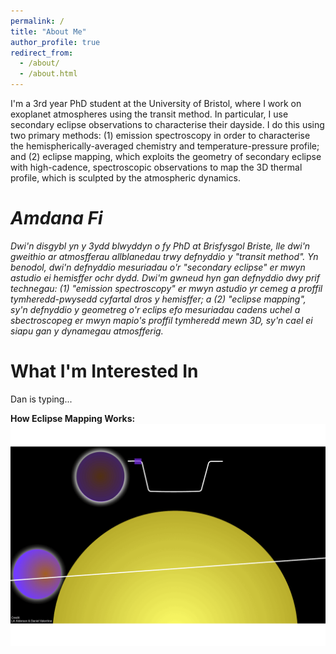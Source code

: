 ```yaml
---
permalink: /
title: "About Me"
author_profile: true
redirect_from: 
  - /about/
  - /about.html
---
```


I'm a 3rd year PhD student at the University of Bristol, where I work on exoplanet atmospheres using the transit method. In particular, I use secondary eclipse observations to characterise their dayside. I do this using two primary methods: (1) emission spectroscopy in order to characterise the hemispherically-averaged chemistry and temperature-pressure profile; and (2) eclipse mapping, which exploits the geometry of secondary eclipse with high-cadence, spectroscopic observations to map the 3D thermal profile, which is sculpted by the atmospheric dynamics.

_Amdana Fi_
======
_Dwi'n disgybl yn y 3ydd blwyddyn o fy PhD at Brisfysgol Briste, lle dwi'n gweithio ar atmosfferau allblanedau trwy defnyddio y "transit method". Yn benodol, dwi'n defnyddio mesuriadau o'r "secondary eclipse" er mwyn astudio ei hemisffer ochr dydd. Dwi'm gwneud hyn gan defnyddio dwy prif technegau: (1) "emission spectroscopy" er mwyn astudio yr cemeg a proffil tymheredd-pwysedd cyfartal dros y hemisffer; a (2) "eclipse mapping", sy'n defnyddio y geometreg o'r eclips efo mesuriadau cadens uchel a sbectroscopeg er mwyn mapio's proffil tymheredd mewn 3D, sy'n cael ei siapu gan y dynamegau atmosfferig._

What I'm Interested In
======
Dan is typing...

[//]: # (The primary aim of my PhD is to use eclipse mapping in order to better understand exoplanet atmospheric dynamics, particularly how they vary across the population and what are the first-order effects that govern them. To achieve these goals, I am interested in:)

[//]: # ()
[//]: # (&#40;1&#41; Expanding the number of eclipse mapping observatories.)

[//]: # (Only JWST data has proven to be of sufficient calibre to successfully apply this method to multiple targets, whilst Spitzer)

[//]: # (data could only yield results for the single most optimal target, HD 189733b. The capabilities of the upcoming Ariel mission falls between the two,)

[//]: # (and so it could potentially join JWST as a vital tool for facilitating such studies. In particular, as a dedicated exoplanet mission, it has the potential for population-level mapping studies, something which JWST, as an oversubscribed general observatory, could never feasibly facilitate.)

[//]: # (As such, I spent 3 months at ESA's European Space Research and Technology Centre)

[//]: # (&#40;ESTEC&#41;, The Netherlands, as part of the ESA Archival Research Visitor Programme. There, I used existing JWST eclipse maps with simulations and analytic methods in order)

[//]: # (to assess Ariel's future eclipse mapping abilities. The results of this work are in prep, presenting the wide-ranging mapping capabilities Ariel will possess, and strategies for facilitating the most wide-ranging mapping survey to date.)

[//]: # ()
[//]: # (&#40;2&#41; Expanding the number of eclipse mappable planets.)

[//]: # (One limitation with eclipse mapping is that we require very optimal targets to be able to do it because the signals are very difficult to measure.)

[//]: # (In particular, we tend to favour short period planets for which we can measure entire phase curves;)

[//]: # (adding in this phase data tells us a lot about the longitudinal profile of the atmosphere as the planet rotates on its orbit, so combining that information with what we get in ingress/egress gives us much better constrained maps.)

[//]: # (But of course, asking for a full phase curve on JWST isn’t easy, and is basically impossible for planets with periods longer than a day or two.)

[//]: # (So that really limits the parameter space of targets that we can eclipse map.)

[//]: # (So in JWST cycle 3, I put in an eclipse mapping proposal with a new observing strategy that is designed to give us the highest amount of information content in our maps whilst minimising the charge time on the telescope.)

[//]: # (And the motivation behind this strategy is that, essentially, all the added benefits that a phase curve provides to our eclipse maps comes from our ability to measure the location of the peak of the phase curve, which corresponds to the longitudinal location of the hotspot.)

[//]: # (So by characterising this peak, we essentially get a second, independent measurement of the longitudinal profile, which validates and anchors our constraints from ingress/egress. )

[//]: # (This not only increases our longitudinal constraints, though, which as I showed earlier is vital for characterising the atmospheric dynamics, but it also in turn helps break degeneracies with the latitudinal signals.)

[//]: # (So by extending the pre-eclipse baseline of our light curve to capture this peak, we effectively get all the benefits of measuring a full phase curve for a fraction the observing time, which really expands the parameter space of targets that we can map with JWST.)

[//]: # (But, while this solves our longitudinal problem, it doesn’t completely fix our latitudinal problem, because it can’t break degeneracies if those signals aren’t detectable in the first place. And since latitudinal signals are localised to ingress/egress, because they’re only scanned over during eclipse, this extra phase information doesn’t increase our ability to do that.)

[//]: # (But, that means that the problem actually kind of feeds into the solution, because by observing two eclipses, we get enough of a signal boost in ingress/egress to accurately recover the latitudinal signals, and precisely because they’re localised here, we only need to boost our signal in this limited region of the light curve.)

[//]: # (So this second observation doesn’t need this long pre-eclipse baseline, and so it can be much shorter.)

[//]: # (So in total, this entire observation of two eclipses totals fewer than 20 hours of science time, whereas a full phase curve strategy would have been a minimum of 80 hours, so this gives us about a 4x improvement in efficiency.)

[//]: # (And to show you how well it works, here are the posteriors that we get out of our ability to recover the hotspot location in both longitude on the left and latitude on the right using different observing strategies.)

[//]: # (So in blue is what we’d get using the extended pre-eclipse baseline, but with only one eclipse; in orange is what we’d get from two eclipses, but with standard 1:1 baseline; and in green is the combination of the two, which makes up our optimised strategy.)

[//]: # (So you can see that, exactly as we predicted, extending our pre-eclipse baseline is what really improves our longitudinal precision here, while the addition of the 2nd eclipse is what really increases our latitudinal accuracy.)

[//]: # (So overall, our optimised strategy in green is what gives you the best results all round.)

[//]: # (So by using this strategy for future proposals, we’re really opening up the parameter space to mapping longer period planets using only a fraction of the observing time.)


[//]: # (_Be Dwi'n Gweithio Arno_)
[//]: # (======)
[//]: # (_Mae Dan yn teipio..._)

**How Eclipse Mapping Works:**
![Eclipse Mapping GIF](images/eclipse_mapping.gif)
